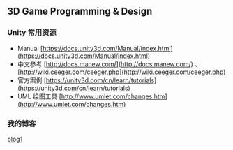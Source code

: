 ## 3D Game Programming & Design

### Unity 常用资源

* Manual [https://docs.unity3d.com/Manual/index.html](https://docs.unity3d.com/Manual/index.html)
* 中文参考 [http://docs.manew.com/](http://docs.manew.com/) 、 [http://wiki.ceeger.com/ceeger.php](http://wiki.ceeger.com/ceeger.php)
* 官方案例 [https://unity3d.com/cn/learn/tutorials](https://unity3d.com/cn/learn/tutorials)
* UML 绘图工具 [http://www.umlet.com/changes.htm](http://www.umlet.com/changes.htm)

### 我的博客
[blog1](https://colorfuljor.github.io/3D-Game/blogs/blog1/blog)

